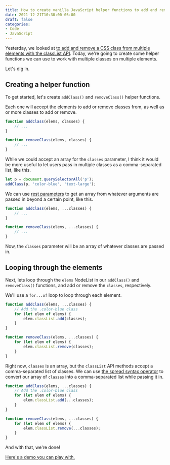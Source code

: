 ```yaml
---
title: How to create vanilla JavaScript helper functions to add and remove classes from multiple elements
date: 2021-12-21T10:30:00-05:00
draft: false
categories:
- Code
- JavaScript
---
```


Yesterday, we looked at [to add and remove a CSS class from multiple elements with the classList API](/how-to-add-and-remove-a-css-class-from-multiple-elements-with-vanilla-javascript/). Today, we're going to create some helper functions we can use to work with multiple classes on multiple elements.

Let's dig in.

## Creating a helper function

To get started, let's create `addClass()` and `removeClass()` helper functions.

Each one will accept the elements to add or remove classes from, as well as or more classes to add or remove.

```js
function addClass(elems, classes) {
	// ...
}

function removeClass(elems, classes) {
	// ...
}
```

While we could accept an array for the `classes` parameter, I think it would be more useful to let users pass in multiple classes as a comma-separated list, like this.

```js
let p = document.querySelectorAll('p');
addClass(p, 'color-blue', 'text-large');
```

We can use [rest parameters](/rest-parameters-in-javascript-functions/) to get an array from whatever arguments are passed in beyond a certain point, like this.

```js
function addClass(elems, ...classes) {
	// ...
}

function removeClass(elems, ...classes) {
	// ...
}
```

Now, the `classes` parameter will be an array of whatever classes are passed in.

## Looping through the elements

Next, lets loop through the `elems` NodeList in our `addClass()` and `removeClass()` functions, and add or remove the `classes`, respectively.

We'll use a `for...of` loop to loop through each element.

```js
function addClass(elems, ...classes) {
	// Add the .color-blue class
	for (let elem of elems) {
		elem.classList.add(classes);
	}
}

function removeClass(elems, ...classes) {
	for (let elem of elems) {
		elem.classList.remove(classes);
	}
}
```

Right now, `classes` is an array, but the `classList` API methods accept a comma-separated list of classes. We can use [the spread syntax operator](/the-spread-syntax-operator-in-vanilla-js/) to convert our array of `classes` into a comma-separated list while passing it in.

```js
function addClass(elems, ...classes) {
	// Add the .color-blue class
	for (let elem of elems) {
		elem.classList.add(...classes);
	}
}

function removeClass(elems, ...classes) {
	for (let elem of elems) {
		elem.classList.remove(...classes);
	}
}
```

And with that, we're done!

[Here's a demo you can play with.](https://codepen.io/cferdinandi/pen/oNGeomj)